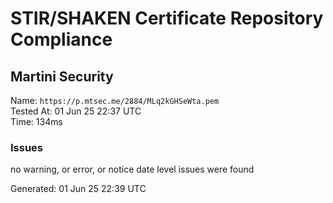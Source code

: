 # STIR/SHAKEN Certificate Repository Compliance

## Martini Security

Name: `https://p.mtsec.me/2884/MLq2kGHSeWta.pem`\
Tested At: 01 Jun 25 22:37 UTC\
Time: 134ms

### Issues

no warning, or error, or notice date level issues were found

Generated: 01 Jun 25 22:39 UTC